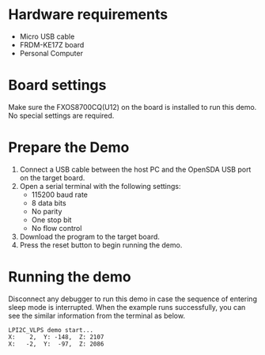 Hardware requirements
=====================
- Micro USB cable
- FRDM-KE17Z board
- Personal Computer

Board settings
============
Make sure the FXOS8700CQ(U12) on the board is installed to run this demo.
No special settings are required.

Prepare the Demo
===============
1.  Connect a USB cable between the host PC and the OpenSDA USB port on the target board.
2.  Open a serial terminal with the following settings:
    - 115200 baud rate
    - 8 data bits
    - No parity
    - One stop bit
    - No flow control
3.  Download the program to the target board.
4.  Press the reset button to begin running the demo.

Running the demo
================
Disconnect any debugger to run this demo in case the sequence of entering sleep mode is interrupted.
When the example runs successfully, you can see the similar information from the terminal as below.
~~~~~~~~~~~~
LPI2C_VLPS demo start...
X:    2,  Y: -148,  Z: 2107
X:   -2,  Y:  -97,  Z: 2086
~~~~~~~~~~~~

